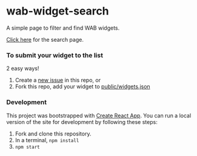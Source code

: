 # wab-widget-search
A simple page to filter and find WAB widgets. 

[Click here](https://wab-widget-search.surge.sh/) for the search page.

### To submit your widget to the list

2 easy ways!

1. Create a [new issue](https://github.com/gavinr/wab-widget-search/issues/new) in this repo, or
2. Fork this repo, add your widget to [public/widgets.json](https://github.com/gavinr/wab-widget-search/blob/master/public/widgets.json)

### Development

This project was bootstrapped with [Create React App](https://github.com/facebook/create-react-app). You can run a local version of the site for development by following these steps:

1. Fork and clone this repository.
2. In a terminal, `npm install`
3. `npm start`
